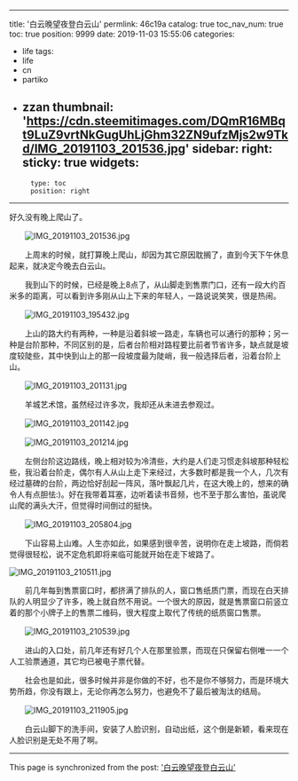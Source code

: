 
---
title: '白云晚望夜登白云山'
permlink: 46c19a
catalog: true
toc_nav_num: true
toc: true
position: 9999
date: 2019-11-03 15:55:06
categories:
- life
tags:
- life
- cn
- partiko
- zzan
thumbnail: 'https://cdn.steemitimages.com/DQmR16MBqt9LuZ9vrtNkGugUhLjGhm32ZN9ufzMjs2w9Tkd/IMG_20191103_201536.jpg'
sidebar:
    right:
        sticky: true
widgets:
    -
        type: toc
        position: right
---


好久没有晚上爬山了。

　　![IMG_20191103_201536.jpg](https://cdn.steemitimages.com/DQmR16MBqt9LuZ9vrtNkGugUhLjGhm32ZN9ufzMjs2w9Tkd/IMG_20191103_201536.jpg)

　　上周末的时候，就打算晚上爬山，却因为其它原因耽搁了，直到今天下午休息起来，就决定今晚去白云山。

　　我到山下的时候，已经是晚上8点了，从山脚走到售票门口，还有一段大约百米多的距离，可以看到许多刚从山上下来的年轻人，一路说说笑笑，很是热闹。

　　![IMG_20191103_195432.jpg](https://cdn.steemitimages.com/DQmNm3YFeiS3G4LDtYXXxyKMm1wD2sCnW2pVg4w9ESqaycv/IMG_20191103_195432.jpg)

　　上山的路大约有两种，一种是沿着斜坡一路走，车辆也可以通行的那种；另一种是台阶那种，不同区别的是，后者台阶相对路程要比前者节省许多，缺点就是坡度较陡些，其中快到山上的那一段坡度最为陡峭，我一般选择后者，沿着台阶上山。

　　![IMG_20191103_201131.jpg](https://cdn.steemitimages.com/DQmYBkk9yNsvyPAehxXLy6mU8MYiCQqm4D47ZkCuerorXko/IMG_20191103_201131.jpg)

　　羊城艺术馆，虽然经过许多次，我却还从未进去参观过。

　　![IMG_20191103_201142.jpg](https://cdn.steemitimages.com/DQmacnRTyaJvA3DypDsXP2rEFN4YC5e7Kt9Y6EdkwtnmJsz/IMG_20191103_201142.jpg)

　　![IMG_20191103_201214.jpg](https://cdn.steemitimages.com/DQmNPEX1Q84djDRA6qpu9duJfHRS4uyfn9LBEsYCWeqMSy1/IMG_20191103_201214.jpg)

　　左侧台阶这边路线，晚上相对较为冷清些，大约是人们走习惯走斜坡那种轻松些，我沿着台阶走，偶尔有人从山上走下来经过，大多数时都是我一个人，几次有经过墓碑的台阶，两边恰好刮起一阵风，落叶飘起几片，在这大晚上的，想来的确令人有点胆怯:)。好在我带着耳塞，边听着读书音频，也不至于那么害怕，虽说爬山爬的满头大汗，但觉得时间倒过的挺快。

　　![IMG_20191103_205804.jpg](https://cdn.steemitimages.com/DQmYzMRxbYc1uH61ZK3kRaMEnjUb8pHReWkpMTxnsr7yFyX/IMG_20191103_205804.jpg)

　　下山容易上山难。人生亦如此，如果感到很辛苦，说明你在走上坡路，而倘若觉得很轻松，说不定危机即将来临可能就开始在走下坡路了。

![IMG_20191103_210511.jpg](https://cdn.steemitimages.com/DQmb7aFPmxLXNZBxYjHttZJSQxBv1QumwtdfeNT6p6T94Gj/IMG_20191103_210511.jpg)

　　前几年每到售票窗口时，都挤满了排队的人，窗口售纸质门票，而现在白天排队的人明显少了许多，晚上就自然不用说。一个很大的原因，就是售票窗口前竖立着的那个小牌子上的售票二维码，很大程度上取代了传统的纸质窗口售票。

　　![IMG_20191103_210539.jpg](https://cdn.steemitimages.com/DQmYfngmTyAXaSGKj92Vq4hXQkjsGLubQRqCGgf9cEmBe6C/IMG_20191103_210539.jpg)

　　进山的入口处，前几年还有好几个人在那里验票，而现在只保留右侧唯一一个人工验票通道，其它均已被电子票代替。

　　社会也是如此，很多时候并非是你做的不好，也不是你不够努力，而是环境大势所趋，你没有跟上，无论你再怎么努力，也避免不了最后被淘汰的结局。

　　![IMG_20191103_211905.jpg](https://cdn.steemitimages.com/DQmYo8MfboAvdkKRCdi9D4fi4Fo9akc6qwV9ki7u2TiSAWg/IMG_20191103_211905.jpg)

　　白云山脚下的洗手间，安装了人脸识别，自动出纸，这个倒是新颖，看来现在人脸识别是无处不用了啊。

- - -

This page is synchronized from the post: ['白云晚望夜登白云山'](https://steemit.com/@rivalhw/46c19a)
